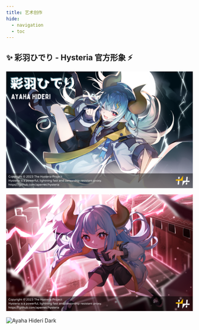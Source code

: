 ```yaml
---
title: 艺术创作
hide:
  - navigation
  - toc
---
```


## ✨ 彩羽ひでり - Hysteria 官方形象 ⚡️

![Ayaha Hideri](../assets/artworks/hc_name.png)

![Ayaha Hideri Q](../assets/artworks/hc_q.png)

![Ayaha Hideri Dark](../assets/artworks/ebiblue.png)
